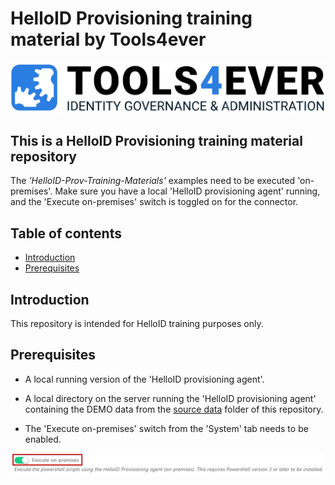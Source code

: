 # HelloID Provisioning training material by Tools4ever
 
![image](./assets/logo.png)

## This is a HelloID Provisioning training material repository

The _'HelloID-Prov-Training-Materials'_ examples need to be executed 'on-premises'. Make sure you have a local 'HelloID provisioning agent' running, and the 'Execute on-premises' switch is toggled on for the connector.

## Table of contents

* [Introduction](#introduction)
* [Prerequisites](#prerequisites)

## Introduction

This repository is intended for HelloID training purposes only.

## Prerequisites

- A local running version of the 'HelloID provisioning agent'.

- A local directory on the server running the 'HelloID provisioning agent' containing the DEMO data from the [source data](https://github.com/Tools4everBV/HelloID-Prov-Training-Materials/tree/main/lab%20files/lab%201/source%20data) folder of this repository.

- The 'Execute on-premises' switch from the 'System' tab needs to be enabled.

![image](./assets/hid.png)
